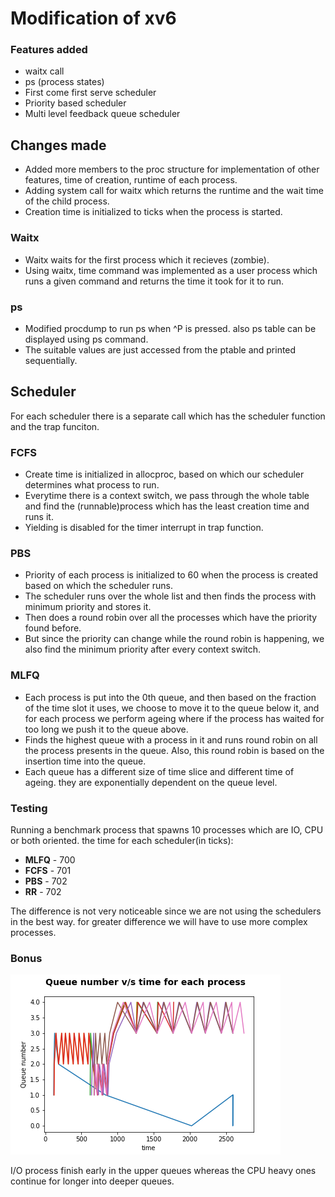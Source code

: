# Modification of xv6

### Features added

- waitx call
- ps (process states)
- First come first serve scheduler
- Priority based scheduler
- Multi level feedback queue scheduler

## Changes made

- Added more members to the proc structure for implementation of other features, time of creation, runtime of each process.
- Adding system call for waitx which returns the runtime and the wait time of the child process.
- Creation time is initialized to ticks when the process is started.

### Waitx

- Waitx waits for the first process which it recieves (zombie).
- Using waitx, time command was implemented as a user process which runs a given command and returns the time it took for it to run.

### ps

- Modified procdump to run ps when ^P is pressed. also ps table can be displayed using ps command.
- The suitable values are just accessed from the ptable and printed sequentially.

## Scheduler

For each scheduler there is a separate call which has the scheduler function and the trap funciton.

### FCFS

- Create time is initialized in allocproc, based on which our scheduler determines what process to run.
- Everytime there is a context switch, we pass through the whole table and find the (runnable)process which has the least creation time and runs it.
- Yielding is disabled for the timer interrupt in trap function.

### PBS

- Priority of each process is initialized to 60 when the process is created based on which the scheduler runs.
- The scheduler runs over the whole list and then finds the process with minimum priority and stores it.
- Then does a round robin over all the processes which have the priority found before.
- But since the priority can change while the round robin is happening, we also find the minimum priority after every context switch.

### MLFQ

- Each process is put into the 0th queue, and then based on the fraction of the time slot it uses, we choose to move it to the queue below it, and for each process we perform ageing where if the process has waited for too long we push it to the queue above.
- Finds the highest queue with a process in it and runs round robin on all the process presents in the queue. Also, this round robin is based on the insertion time into the queue.
- Each queue has a different size of time slice and different time of ageing. they are exponentially dependent on the queue level.

### Testing

Running a benchmark process that spawns 10 processes which are IO, CPU or both oriented. the time for each scheduler(in ticks):

- **MLFQ** - 700
- **FCFS** - 701
- **PBS** - 702
- **RR** - 702

The difference is not very noticeable since we are not using the schedulers in the best way. for greater difference we will have to use more complex processes.

### Bonus

![MLFQ.png](MLFQ.png)

I/O process finish early in the upper queues whereas the CPU heavy ones continue for longer into deeper queues.
